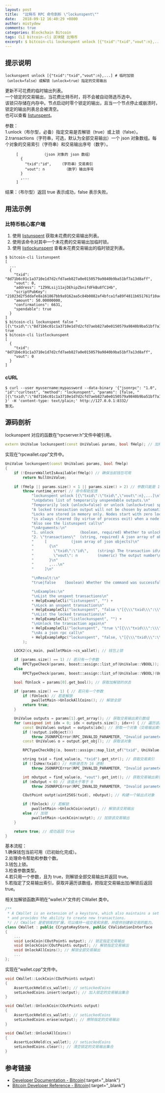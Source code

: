 ```yaml
---
layout: post
title:  "比特币 RPC 命令剖析 \"lockunspent\""
date:   2018-09-12 16:40:29 +0800
author: mistydew
comments: true
categories: Blockchain Bitcoin
tags: CLI bitcoin-cli 区块链 比特币
excerpt: $ bitcoin-cli lockunspent unlock [{"txid":"txid","vout":n},...]
---
```

## 提示说明

```shell
lockunspent unlock [{"txid":"txid","vout":n},...] # 临时加锁（unlock=false）或解锁（unlock=true）指定的交易输出
```

更新不可花费的临时输出列表。<br>
一个锁定的交易输出，当花费比特币时，将不会被自动筛选币选中。<br>
该锁只存储在内存中。节点启动时零个锁定的输出，且当一个节点停止或崩溃时，锁定的输出列表总会被清空。<br>
也可以查看 [listunspent](/blog/2018/09/bitcoin-rpc-command-listunspent.html)。

参数：<br>
1.unlock（布尔型，必备）指定交易是否解锁（true）或上锁（false）。<br>
2.transactions（字符串，可选，默认为全部交易输出）一个 json 对象数组。每个对象的交易索引（字符串）和交易输出序号（数字）。<br>
```shell
     [           （json 对象的 json 数组）
       {
         "txid":"id",    （字符串）交易索引
         "vout": n         （数字）输出序号
       }
       ,...
     ]
```

结果：（布尔型）返回 true 表示成功，false 表示失败。

## 用法示例

### 比特币核心客户端

1. 使用 [listunspent](/blog/2018/06/bitcoin-rpc-command-listunspent.html) 获取未花费的交易输出列表。<br>
2. 使用该命令对其中一个未花费的交易输出加临时锁。<br>
3. 使用 [listlockunspent](/blog/2018/06/bitcoin-rpc-command-listlockunspent.html) 查看未花费交易输出的临时锁定列表。

```shell
$ bitcoin-cli listunspent
[
  ...
  {
    "txid": "8d71b6c01c1a3710e1d7d2cfd7aeb827a0e0150579a9840b9ba51bf7a13d8aff",
    "vout": 0,
    "address": "1Z99Lsij11ajDEhipZbnifdFkBu8fC1Hb",
    "scriptPubKey": "21023d2f5ddafe8a161867bb9a9162aa5c84b0882af4bfca1fa89f4811b651761f10ac",
    "amount": 50.00000000,
    "confirmations": 6631,
    "spendable": true
  }
]
$ bitcoin-cli lockunspent false "[{\"txid\":\"8d71b6c01c1a3710e1d7d2cfd7aeb827a0e0150579a9840b9ba51bf7a13d8aff\",\"vout\":0}]"
true
$ bitcoin-cli listlockunspent
[
  {
    "txid": "8d71b6c01c1a3710e1d7d2cfd7aeb827a0e0150579a9840b9ba51bf7a13d8aff",
    "vout": 0
  }
]
```

### cURL

```shell
$ curl --user myusername:mypassword --data-binary '{"jsonrpc": "1.0", "id":"curltest", "method": "lockunspent", "params": [false, "[{\"txid\":\"8d71b6c01c1a3710e1d7d2cfd7aeb827a0e0150579a9840b9ba51bf7a13d8aff\",\"vout\":0}]"] }' -H 'content-type: text/plain;' http://127.0.0.1:8332/
暂无。
```

## 源码剖析
lockunspent 对应的函数在“rpcserver.h”文件中被引用。

```cpp
extern UniValue lockunspent(const UniValue& params, bool fHelp); // 加解锁未花费的交易输出
```

实现在“rpcwallet.cpp”文件中。

```cpp
UniValue lockunspent(const UniValue& params, bool fHelp)
{
    if (!EnsureWalletIsAvailable(fHelp)) // 确保当前钱包可用
        return NullUniValue;
    
    if (fHelp || params.size() < 1 || params.size() > 2) // 参数只能是 1 个或 2 个
        throw runtime_error( // 命令帮助反馈
            "lockunspent unlock [{\"txid\":\"txid\",\"vout\":n},...]\n"
            "\nUpdates list of temporarily unspendable outputs.\n"
            "Temporarily lock (unlock=false) or unlock (unlock=true) specified transaction outputs.\n"
            "A locked transaction output will not be chosen by automatic coin selection, when spending bitcoins.\n"
            "Locks are stored in memory only. Nodes start with zero locked outputs, and the locked output list\n"
            "is always cleared (by virtue of process exit) when a node stops or fails.\n"
            "Also see the listunspent call\n"
            "\nArguments:\n"
            "1. unlock            (boolean, required) Whether to unlock (true) or lock (false) the specified transactions\n"
            "2. \"transactions\"  (string, required) A json array of objects. Each object the txid (string) vout (numeric)\n"
            "     [           (json array of json objects)\n"
            "       {\n"
            "         \"txid\":\"id\",    (string) The transaction id\n"
            "         \"vout\": n         (numeric) The output number\n"
            "       }\n"
            "       ,...\n"
            "     ]\n"

            "\nResult:\n"
            "true|false    (boolean) Whether the command was successful or not\n"

            "\nExamples:\n"
            "\nList the unspent transactions\n"
            + HelpExampleCli("listunspent", "") +
            "\nLock an unspent transaction\n"
            + HelpExampleCli("lockunspent", "false \"[{\\\"txid\\\":\\\"a08e6907dbbd3d809776dbfc5d82e371b764ed838b5655e72f463568df1aadf0\\\",\\\"vout\\\":1}]\"") +
            "\nList the locked transactions\n"
            + HelpExampleCli("listlockunspent", "") +
            "\nUnlock the transaction again\n"
            + HelpExampleCli("lockunspent", "true \"[{\\\"txid\\\":\\\"a08e6907dbbd3d809776dbfc5d82e371b764ed838b5655e72f463568df1aadf0\\\",\\\"vout\\\":1}]\"") +
            "\nAs a json rpc call\n"
            + HelpExampleRpc("lockunspent", "false, \"[{\\\"txid\\\":\\\"a08e6907dbbd3d809776dbfc5d82e371b764ed838b5655e72f463568df1aadf0\\\",\\\"vout\\\":1}]\"")
        );

    LOCK2(cs_main, pwalletMain->cs_wallet); // 钱包上锁

    if (params.size() == 1) // 若只有一个参数
        RPCTypeCheck(params, boost::assign::list_of(UniValue::VBOOL)); // 验证参数类型
    else
        RPCTypeCheck(params, boost::assign::list_of(UniValue::VBOOL)(UniValue::VARR));

    bool fUnlock = params[0].get_bool(); // 获取加解锁的状态

    if (params.size() == 1) { // 若只有一个参数
        if (fUnlock) // 若是解锁
            pwalletMain->UnlockAllCoins(); // 解锁全部
        return true;
    }

    UniValue outputs = params[1].get_array(); // 获取交易输出索引数组
    for (unsigned int idx = 0; idx < outputs.size(); idx++) { // 遍历该数组
        const UniValue& output = outputs[idx]; // 获取一个对象（交易输出索引）
        if (!output.isObject())
            throw JSONRPCError(RPC_INVALID_PARAMETER, "Invalid parameter, expected object");
        const UniValue& o = output.get_obj(); // 获取该对象

        RPCTypeCheckObj(o, boost::assign::map_list_of("txid", UniValue::VSTR)("vout", UniValue::VNUM)); // 检查对象类型，"交易索引" 为字符串，"交易输出索引" 为数字型

        string txid = find_value(o, "txid").get_str(); // 获取交易索引
        if (!IsHex(txid)) // 判断是否为 16 进制
            throw JSONRPCError(RPC_INVALID_PARAMETER, "Invalid parameter, expected hex txid");

        int nOutput = find_value(o, "vout").get_int(); // 获取交易输出索引
        if (nOutput < 0) // 该值大于等于 0
            throw JSONRPCError(RPC_INVALID_PARAMETER, "Invalid parameter, vout must be positive");

        COutPoint outpt(uint256S(txid), nOutput); // 构建一个输出点对象

        if (fUnlock) // 若解锁
            pwalletMain->UnlockCoin(outpt); // 解锁该交易输出
        else // 加锁
            pwalletMain->LockCoin(outpt); // 加锁该交易输出
    }

    return true; // 成功返回 true
}
```

基本流程：<br>
1.确保钱包当前可用（已初始化完成）。<br>
2.处理命令帮助和参数个数。<br>
3.钱包上锁。<br>
3.检查参数类型。<br>
4.若只用一个参数，且为 true，则解锁全部交易输出并返回 true。<br>
5.若指定了交易输出索引，获取并遍历该数组，把指定交易输出加/解锁后返回 true。

相关加解锁函数声明在“wallet.h”文件的 CWallet 类中。

```cpp
/** 
 * A CWallet is an extension of a keystore, which also maintains a set of transactions and balances,
 * and provides the ability to create new transactions.
 */ // CWallet 是密钥库的扩展，可以维持一组交易和余额，并提供创建新交易的能力。
class CWallet : public CCryptoKeyStore, public CValidationInterface
{
    ...
    void LockCoin(COutPoint& output); // 锁定指定交易输出
    void UnlockCoin(COutPoint& output); // 解锁指定交易输出
    void UnlockAllCoins(); // 解锁全部交易输出
    ...
};
```

实现在“wallet.cpp”文件中。

```cpp
void CWallet::LockCoin(COutPoint& output)
{
    AssertLockHeld(cs_wallet); // setLockedCoins
    setLockedCoins.insert(output); // 加入锁定的交易输出集合
}

void CWallet::UnlockCoin(COutPoint& output)
{
    AssertLockHeld(cs_wallet); // setLockedCoins
    setLockedCoins.erase(output); // 擦除指定的交易输出
}

void CWallet::UnlockAllCoins()
{
    AssertLockHeld(cs_wallet); // setLockedCoins
    setLockedCoins.clear(); // 清空锁定的交易输出集合
}
```

## 参考链接

* [Developer Documentation - Bitcoin](https://bitcoin.org/en/developer-documentation){:target="_blank"}
* [Bitcoin Developer Reference - Bitcoin](https://bitcoin.org/en/developer-reference#lockunspent){:target="_blank"}
